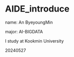 # AIDE_introduce

name: An ByeyoungMin  

major: AI-BIGDATA  

I study at Kookmin University  

20240527